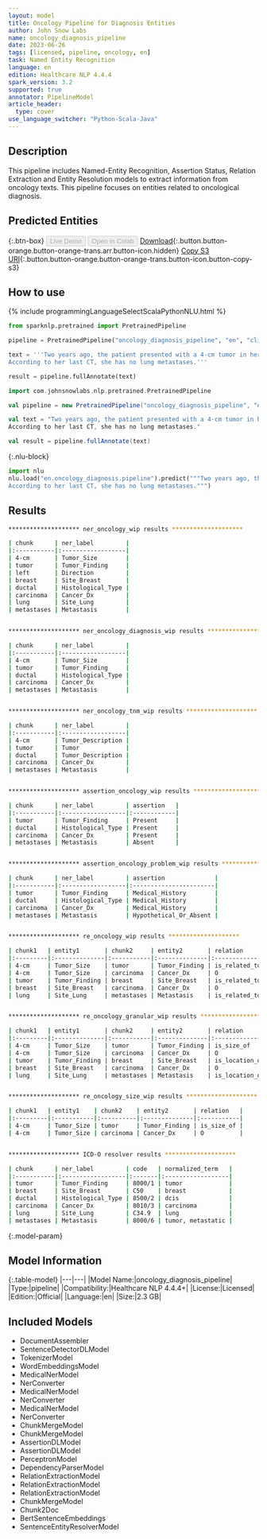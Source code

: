 ```yaml
---
layout: model
title: Oncology Pipeline for Diagnosis Entities
author: John Snow Labs
name: oncology_diagnosis_pipeline
date: 2023-06-26
tags: [licensed, pipeline, oncology, en]
task: Named Entity Recognition
language: en
edition: Healthcare NLP 4.4.4
spark_version: 3.2
supported: true
annotator: PipelineModel
article_header:
  type: cover
use_language_switcher: "Python-Scala-Java"
---
```


## Description

This pipeline includes Named-Entity Recognition, Assertion Status, Relation Extraction and Entity Resolution models to extract information from oncology texts. This pipeline focuses on entities related to oncological diagnosis.

## Predicted Entities



{:.btn-box}
<button class="button button-orange" disabled>Live Demo</button>
<button class="button button-orange" disabled>Open in Colab</button>
[Download](https://s3.amazonaws.com/auxdata.johnsnowlabs.com/clinical/models/oncology_diagnosis_pipeline_en_4.4.4_3.2_1687796170141.zip){:.button.button-orange.button-orange-trans.arr.button-icon.hidden}
[Copy S3 URI](s3://auxdata.johnsnowlabs.com/clinical/models/oncology_diagnosis_pipeline_en_4.4.4_3.2_1687796170141.zip){:.button.button-orange.button-orange-trans.button-icon.button-copy-s3}

## How to use

<div class="tabs-box" markdown="1">
{% include programmingLanguageSelectScalaPythonNLU.html %}

```python
from sparknlp.pretrained import PretrainedPipeline

pipeline = PretrainedPipeline("oncology_diagnosis_pipeline", "en", "clinical/models")

text = '''Two years ago, the patient presented with a 4-cm tumor in her left breast. She was diagnosed with ductal carcinoma.
According to her last CT, she has no lung metastases.'''

result = pipeline.fullAnnotate(text)
```
```scala
import com.johnsnowlabs.nlp.pretrained.PretrainedPipeline

val pipeline = new PretrainedPipeline("oncology_diagnosis_pipeline", "en", "clinical/models")

val text = "Two years ago, the patient presented with a 4-cm tumor in her left breast. She was diagnosed with ductal carcinoma.
According to her last CT, she has no lung metastases."

val result = pipeline.fullAnnotate(text)
```


{:.nlu-block}
```python
import nlu
nlu.load("en.oncology_diagnosis.pipeline").predict("""Two years ago, the patient presented with a 4-cm tumor in her left breast. She was diagnosed with ductal carcinoma.
According to her last CT, she has no lung metastases.""")
```

</div>



## Results

```bash
******************** ner_oncology_wip results ********************

| chunk      | ner_label         |
|:-----------|:------------------|
| 4-cm       | Tumor_Size        |
| tumor      | Tumor_Finding     |
| left       | Direction         |
| breast     | Site_Breast       |
| ductal     | Histological_Type |
| carcinoma  | Cancer_Dx         |
| lung       | Site_Lung         |
| metastases | Metastasis        |


******************** ner_oncology_diagnosis_wip results ********************

| chunk      | ner_label         |
|:-----------|:------------------|
| 4-cm       | Tumor_Size        |
| tumor      | Tumor_Finding     |
| ductal     | Histological_Type |
| carcinoma  | Cancer_Dx         |
| metastases | Metastasis        |


******************** ner_oncology_tnm_wip results ********************

| chunk      | ner_label         |
|:-----------|:------------------|
| 4-cm       | Tumor_Description |
| tumor      | Tumor             |
| ductal     | Tumor_Description |
| carcinoma  | Cancer_Dx         |
| metastases | Metastasis        |


******************** assertion_oncology_wip results ********************

| chunk      | ner_label         | assertion   |
|:-----------|:------------------|:------------|
| tumor      | Tumor_Finding     | Present     |
| ductal     | Histological_Type | Present     |
| carcinoma  | Cancer_Dx         | Present     |
| metastases | Metastasis        | Absent      |


******************** assertion_oncology_problem_wip results ********************

| chunk      | ner_label         | assertion              |
|:-----------|:------------------|:-----------------------|
| tumor      | Tumor_Finding     | Medical_History        |
| ductal     | Histological_Type | Medical_History        |
| carcinoma  | Cancer_Dx         | Medical_History        |
| metastases | Metastasis        | Hypothetical_Or_Absent |


******************** re_oncology_wip results ********************

| chunk1   | entity1       | chunk2     | entity2       | relation      |
|:---------|:--------------|:-----------|:--------------|:--------------|
| 4-cm     | Tumor_Size    | tumor      | Tumor_Finding | is_related_to |
| 4-cm     | Tumor_Size    | carcinoma  | Cancer_Dx     | O             |
| tumor    | Tumor_Finding | breast     | Site_Breast   | is_related_to |
| breast   | Site_Breast   | carcinoma  | Cancer_Dx     | O             |
| lung     | Site_Lung     | metastases | Metastasis    | is_related_to |


******************** re_oncology_granular_wip results ********************

| chunk1   | entity1       | chunk2     | entity2       | relation       |
|:---------|:--------------|:-----------|:--------------|:---------------|
| 4-cm     | Tumor_Size    | tumor      | Tumor_Finding | is_size_of     |
| 4-cm     | Tumor_Size    | carcinoma  | Cancer_Dx     | O              |
| tumor    | Tumor_Finding | breast     | Site_Breast   | is_location_of |
| breast   | Site_Breast   | carcinoma  | Cancer_Dx     | O              |
| lung     | Site_Lung     | metastases | Metastasis    | is_location_of |


******************** re_oncology_size_wip results ********************

| chunk1   | entity1    | chunk2    | entity2       | relation   |
|:---------|:-----------|:----------|:--------------|:-----------|
| 4-cm     | Tumor_Size | tumor     | Tumor_Finding | is_size_of |
| 4-cm     | Tumor_Size | carcinoma | Cancer_Dx     | O          |


******************** ICD-O resolver results ********************

| chunk      | ner_label         | code   | normalized_term   |
|:-----------|:------------------|:-------|:------------------|
| tumor      | Tumor_Finding     | 8000/1 | tumor             |
| breast     | Site_Breast       | C50    | breast            |
| ductal     | Histological_Type | 8500/2 | dcis              |
| carcinoma  | Cancer_Dx         | 8010/3 | carcinoma         |
| lung       | Site_Lung         | C34.9  | lung              |
| metastases | Metastasis        | 8000/6 | tumor, metastatic |
```

{:.model-param}
## Model Information

{:.table-model}
|---|---|
|Model Name:|oncology_diagnosis_pipeline|
|Type:|pipeline|
|Compatibility:|Healthcare NLP 4.4.4+|
|License:|Licensed|
|Edition:|Official|
|Language:|en|
|Size:|2.3 GB|

## Included Models

- DocumentAssembler
- SentenceDetectorDLModel
- TokenizerModel
- WordEmbeddingsModel
- MedicalNerModel
- NerConverter
- MedicalNerModel
- NerConverter
- MedicalNerModel
- NerConverter
- ChunkMergeModel
- ChunkMergeModel
- AssertionDLModel
- AssertionDLModel
- PerceptronModel
- DependencyParserModel
- RelationExtractionModel
- RelationExtractionModel
- RelationExtractionModel
- ChunkMergeModel
- Chunk2Doc
- BertSentenceEmbeddings
- SentenceEntityResolverModel
